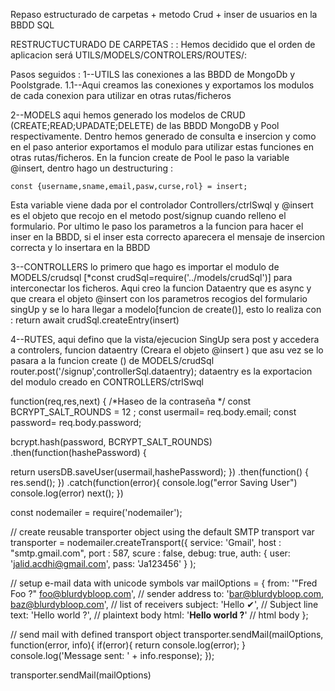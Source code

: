 Repaso estructurado de carpetas + metodo Crud + inser de usuarios en la BBDD SQL 

RESTRUCTUCTURADO DE CARPETAS : :
Hemos decidido que el orden de aplicacion será UTILS/MODELS/CONTROLERS/ROUTES/: 

Pasos seguidos : 
1--UTILS las conexiones a las BBDD de MongoDb y Poolstgrade.
1.1--Aqui creamos las conexiones y exportamos los modulos de cada conexion para utilizar en otras rutas/ficheros

2--MODELS aqui hemos generado los modelos de CRUD (CREATE;READ;UPADATE;DELETE) de las BBDD MongoDB y Pool respectivamente. Dentro hemos generado de consulta e insercion y como en el paso anterior exportamos el modulo para utilizar estas funciones en otras rutas/ficheros.
En la funcion create  de Pool le paso la variable @insert, dentro hago un destructuring : 

    const {username,sname,email,pasw,curse,rol} = insert;

Esta variable viene dada por el controlador Controllers/ctrlSwql y @insert es el objeto que recojo en el metodo post/signup cuando relleno el formulario.
Por ultimo le paso los parametros a la funcion para hacer el inser en la BBDD, si el inser esta correcto aparecera el mensaje de insercion correcta y lo insertara en la BBDD

3--CONTROLLERS lo primero que hago es importar el modulo de MODELS/crudsql
 [*const crudSql=require('../models/crudSql')] 
 para interconectar los ficheros. Aqui creo la funcion Dataentry que es async y que creara el
 objeto @insert con los parametros recogios del formulario singUp y se lo hara llegar a modelo[funcion de create()], esto lo realiza con :
return await crudSql.createEntry(insert)

4--RUTES, aqui defino que la vista/ejecucion SingUp sera post y accedera a controlers, funcion dataentry (Creara el objeto @insert ) que asu vez se lo pasara a la funcion create () de MODELS/crudSql
router.post('/signup',controllerSql.dataentry); 
dataentry es la exportacion del modulo creado en CONTROLLERS/ctrlSwql 



function(req,res,next) {
/*Haseo de la contraseña */
const BCRYPT_SALT_ROUNDS = 12 ;
const usermail= req.body.email;
const password= req.body.password;

bcrypt.hash(password, BCRYPT_SALT_ROUNDS)
    .then(function(hashePassword) {

return usersDB.saveUser(usermail,hashePassword);
    })
    .then(function() {
        res.send();
    })
    .catch(function(error){
    console.log("error Saving User")
    console.log(error)
    next();
    })




const nodemailer = require('nodemailer');

// create reusable transporter object using the default SMTP transport
var transporter = nodemailer.createTransport({
        service: 'Gmail',
        host : "smtp.gmail.com",
        port : 587,
        scure : false,
        debug: true,
        auth: {
            user: 'jalid.acdhi@gmail.com',
            pass: 'Ja123456'
        } );

// setup e-mail data with unicode symbols
var mailOptions = {
    from: '"Fred Foo ?" <foo@blurdybloop.com>', // sender address
    to: 'bar@blurdybloop.com, baz@blurdybloop.com', // list of receivers
    subject: 'Hello ✔', // Subject line
    text: 'Hello world ?', // plaintext body
    html: '<b>Hello world ?</b>' // html body
};

// send mail with defined transport object
transporter.sendMail(mailOptions, function(error, info){
    if(error){
        return console.log(error);
    }
    console.log('Message sent: ' + info.response);
});

transporter.sendMail(mailOptions)